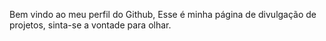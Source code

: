 Bem vindo ao meu perfil do Github,
Esse é minha página de divulgação de projetos, sinta-se a vontade para olhar.
